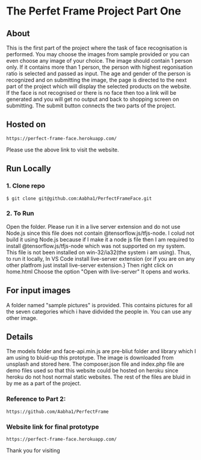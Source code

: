 # The Perfet Frame Project Part One

## About

This is the first part of the project where the task of face recognisation is performed.
You may choose the images from sample provided or you can even choose any image of your choice.
The image should contain 1 person only. If it contains more than 1 person, the person with highest regonisation ratio is selected and passed as input. The age and gender of the person is recognized and on submitting the image, the page is directed to the next part of the project which will display the selected products on the website. If the face is not recognised or there is no face then too a link will be generated and you will get no output and back to shopping screen on submitting. The submit button connects the two parts of the project.

## Hosted on

```
https://perfect-frame-face.herokuapp.com/

```

Please use the above link to visit the website.

## Run Locally

### 1. Clone repo

```
$ git clone git@github.com:Aabha1/PerfectFrameFace.git

```

### 2. To Run

Open the folder.
Please run it in a live server extension and do not use Node.js since this file does not contain @tensorflow.js/tfjs-node. I colud not build it using Node.js because if I make it a node js file then I am required to install @tensorflow.js/tfjs-node which was not supported on my system. This file is not been installed on win-32/ia32(the system i am using).
Thus, to run it locally,
In VS Code install live-server extension {or if you are on any other platfrom just install live-server extension.}
Then right click on home.html
Choose the option "Open with live-server"
It opens and works.

## For input images

A folder named "sample pictures" is provided. This contains pictures for all the seven categories which i have didvided the people in. You can use any other image.

## Details

The models folder and face-api.min.js are pre-bliut folder and library which I am using to bluid-up this prototype. The image is downloaded from unsplash and stored here. The composer.json file and index.php file are demo files used so that this website could be hosted on heroku since heroku do not host normal static websites. The rest of the files are bluid in by me as a part of the project.

### Reference to Part 2:

```
https://github.com/Aabha1/PerfectFrame
```

### Website link for final prototype

```
https://perfect-frame-face.herokuapp.com/
```

Thank you for visiting
